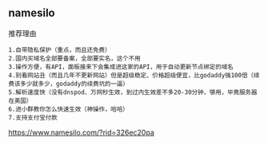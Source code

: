 ## namesilo

推荐理由
```
1.自带隐私保护（重点，而且还免费）
2.国内买域名全部要备案，全部要实名，这个不用
3.操作方便，有API，面板接来下会集成进这家的API，用于自动更新节点绑定的域名
4.别看网站丑（而且几年不更新网站）但是超级稳定、价格超级便宜，比godaddy强100倍（续费该多少就多少，godaddy的续费坑的一逼）
5.解析速度快（没有dnspod、万网秒生效，到过内生效差不多20-30分钟，够用，毕竟服务器在美国）
6.进小群教你怎么快速生效（神操作，哈哈）
7.支持支付宝付款
```

https://www.namesilo.com/?rid=326ec20pa